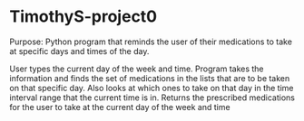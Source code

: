 # TimothyS-project0
Purpose: Python program that reminds the user of their medications to take at specific days and times of the day.

User types the current day of the week and time.
Program takes the information and finds the set of medications in the lists that are to be taken on that specific day.
Also looks at which ones to take on that day in the time interval range that the current time is in.
Returns the prescribed medications for the user to take at the current day of the week and time
